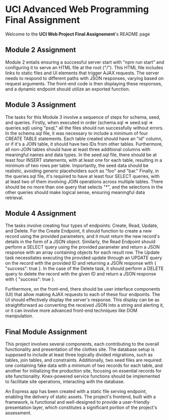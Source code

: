 # UCI Advanced Web Programming Final Assignment

Welcome to the  **UCI Web Project Final Assignement**'s README page 



## Module 2 Assignment

Module 2 entails ensuring a successful server start with "npm run start" and configuring it to serve an HTML file at the root ("/"). This HTML file includes links to static files and UI elements that trigger AJAX requests. The server needs to respond to different paths with JSON responses, varying based on request arguments. The front-end code is then displaying these responses, and a dynamic endpoint should utilize an exported function.

## Module 3 Assignment

The tasks for this Module 3 involve a sequence of steps for schema, seed, and queries. Firstly, when executed in order (schema.sql => seed.sql => queries.sql) using "psql," all the files should run successfully without errors. In the schema.sql file, it was necessary to include a minimum of four CREATE TABLE statements. Each table created should have an "id" column, or if it's a JOIN table, it should have two IDs from other tables. Furthermore, all non-JOIN tables should have at least three additional columns with meaningful names and data types. In the seed.sql file, there should be at least four INSERT statements, with at least one for each table, resulting in a minimum of two rows per table. Importantly, the seed data should be realistic, avoiding generic placeholders such as "foo" and "bar." Finally, in the queries.sql file, it's required to have at least four SELECT queries, with at least two of them involving JOIN operations across multiple tables. There should be no more than one query that selects "*", and the selections in the other queries should make logical sense, ensuring meaningful data retrieval.

## Module 4 Assignment

The tasks involve creating four types of endpoints: Create, Read, Update, and Delete. For the Create Endpoint, it should function to create a new record using the provided parameters, and it must return the new record's details in the form of a JSON object. Similarly, the Read Endpoint should perform a SELECT query using the provided parameter and return a JSON response with an array containing objects for each result row. The Update task necessitates executing the provided update through an UPDATE query on the record with the provided ID and returning a JSON response with { "success": true }. In the case of the Delete task, it should perform a DELETE query to delete the record with the given ID and return a JSON response with { "success": true }.

Furthermore, on the front-end, there should be user interface components (UI) that allow making AJAX requests to each of these four endpoints. The UI should effectively display the server's response. This display can be as straightforward as converting the received JSON into a string and alerting it, or it can involve more advanced front-end techniques like DOM manipulation.

## Final Module Assignment

This project involves several components, each contributing to the overall functionality and presentation of the clothes site. The database setup is supposed to include at least three logically divided migrations, such as tables, join tables, and constraints. Additionally, two seed files are required: one containing fake data with a minimum of two records for each table, and another for initializing the production site, focusing on essential records for site functionality. Knex-powered service functions should be implemented to facilitate site operations, interacting with the database.

An Express app has been created with a static file serving endpoint, enabling the delivery of static assets. The project's frontend, built with a framework, is functional and well-designed to provide a user-friendly presentation layer, which constitutes a significant portion of the project's assessment.